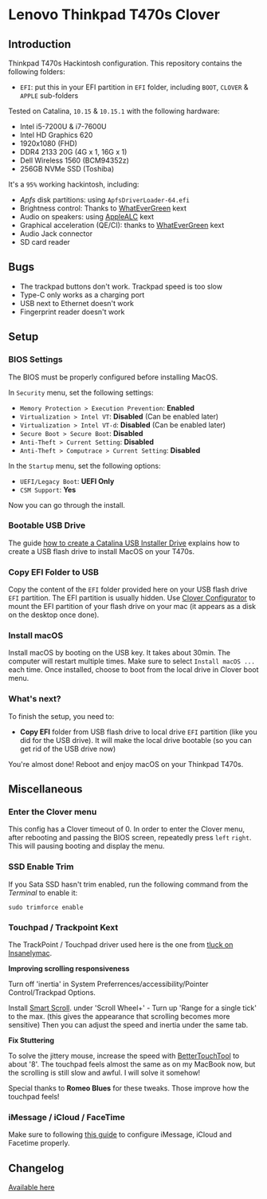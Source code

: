 # Lenovo Thinkpad T470s Clover

## Introduction

Thinkpad T470s Hackintosh configuration. This repository contains the following folders:

- `EFI`: put this in your EFI partition in `EFI` folder, including `BOOT`, `CLOVER` & `APPLE` sub-folders

Tested on Catalina, `10.15` & `10.15.1` with the following hardware:

- Intel i5-7200U & i7-7600U
- Intel HD Graphics 620
- 1920x1080 (FHD)
- DDR4 2133 20G (4G x 1, 16G x 1)
- Dell Wireless 1560 (BCM94352z)
- 256GB NVMe SSD (Toshiba)

It's a `95%` working hackintosh, including:

- *Apfs* disk partitions: using `ApfsDriverLoader-64.efi`
- Brightness control: Thanks to [WhatEverGreen](https://github.com/acidanthera/WhateverGreen) kext
- Audio on speakers: using [AppleALC](https://github.com/acidanthera/AppleALC) kext
- Graphical acceleration (QE/CI): thanks to [WhatEverGreen](https://github.com/acidanthera/WhateverGreen) kext
- Audio Jack connector
- SD card reader

## Bugs

- The trackpad buttons don't work. Trackpad speed is too slow
- Type-C only works as a charging port
- USB next to Ethernet doesn't work
- Fingerprint reader doesn't work

## Setup

### BIOS Settings

The BIOS must be properly configured before installing MacOS.

In `Security` menu, set the following settings:

- `Memory Protection > Execution Prevention`: **Enabled**
- `Virtualization > Intel VT`: **Disabled** (Can be enabled later)
- `Virtualization > Intel VT-d`: **Disabled** (Can be enabled later)
- `Secure Boot > Secure Boot`: **Disabled**
- `Anti-Theft > Current Setting`: **Disabled**
- `Anti-Theft > Computrace > Current Setting`: **Disabled**

In the `Startup` menu, set the following options:

- `UEFI/Legacy Boot`: **UEFI Only**
- `CSM Support`: **Yes**

Now you can go through the install. 

### Bootable USB Drive

The guide [how to create a Catalina USB Installer Drive](https://hackintosher.com/guides/how-to-make-a-macos-10-15-catalina-flash-drive-installer/) explains how to create a USB flash drive to install MacOS on your T470s.

### Copy EFI Folder to USB

Copy the content of the `EFI` folder provided here on your USB flash drive `EFI` partition. The EFI partition is usually hidden. Use [Clover Configurator](https://mackie100projects.altervista.org/download-clover-configurator/) to mount the EFI partition of your flash drive on your mac (it appears as a disk on the desktop once done).

### Install macOS

Install macOS by booting on the USB key. It takes about 30min. The computer will restart multiple times. Make sure to select `Install macOS ...` each time. Once installed, choose to boot from the local drive in Clover boot menu.

### What's next?

To finish the setup, you need to:

- **Copy EFI** folder from USB flash drive to local drive `EFI` partition (like you did for the USB drive). It will make the local drive bootable (so you can get rid of the USB drive now)

You're almost done! Reboot and enjoy macOS on your Thinkpad T470s.

## Miscellaneous

### Enter the Clover menu

This config has a Clover timeout of 0. In order to enter the Clover menu, after rebooting and passing the BIOS screen, repeatedly press `left` `right`. This will pausing booting and display the menu.

### SSD Enable Trim

If you Sata SSD hasn't trim enabled, run the following command from the *Terminal* to enable it:

```
sudo trimforce enable
```

### Touchpad / Trackpoint Kext

The TrackPoint / Touchpad driver used here is the one from [tluck on Insanelymac](https://www.insanelymac.com/forum/topic/315451-guide-lenovo-t460-macos-with-clover/).

**Improving scrolling responsiveness**

Turn off 'inertia' in System Preferrences/accessibility/Pointer Control/Trackpad Options.

Install [Smart Scroll](https://www.marcmoini.com/sx_fr.html). under 'Scroll Wheel+' - Turn up 'Range for a single tick' to the max. (this gives the appearance that scrolling becomes more sensitive)
Then you can adjust the speed and inertia under the same tab.

**Fix Stuttering**

To solve the jittery mouse, increase the speed with [BetterTouchTool](https://folivora.ai/) to about '8'. The touchpad feels almost the same as on my MacBook now, but the scrolling is still slow and awful. I will solve it somehow!

Special thanks to **Romeo Blues** for these tweaks. Those improve how the touchpad feels!

### iMessage / iCloud / FaceTime

Make sure to following [this guide](https://hackintosher.com/guides/quick-fixes-facetime-icloud-imessage-hackintosh-not-working/) to configure iMessage, iCloud and Facetime properly. 

## Changelog

[Available here](changelog.md)
